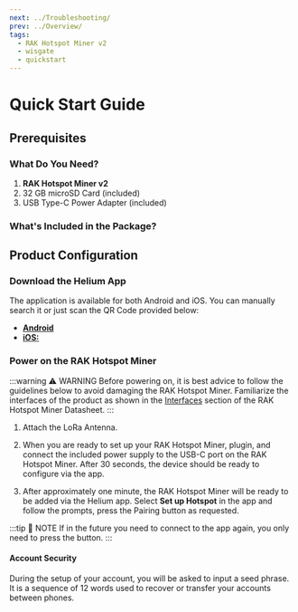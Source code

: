 ```yaml
---
next: ../Troubleshooting/
prev: ../Overview/
tags:
  - RAK Hotspot Miner v2
  - wisgate
  - quickstart
---
```


# Quick Start Guide

## Prerequisites

### What Do You Need?

1. **RAK Hotspot Miner v2**
2. 32&nbsp;GB microSD Card (included)
3. USB Type-C Power Adapter (included)

### What's Included in the Package?

<rk-img
  src="/assets/images/wisgate/rak-hotspot-miner-v2/quickstart/package-contents.png"
  width="75%"
  caption="Package Contents"
/>

## Product Configuration

### Download the Helium App

The application is available for both Android and iOS. You can manually search it or just scan the QR Code provided below:

* [**Android**](https://play.google.com/store/apps/details?id=com.helium.wallet)
* [**iOS:**](https://apps.apple.com/ph/app/helium-hotspot/id1450463605)

<rk-img
  src="/assets/images/wisgate/rak-hotspot-miner/quickstart/qr.png"
  width="50%"
  caption="QR Codes"
/>

<rk-img
  src="/assets/images/wisgate/rak-hotspot-miner/quickstart/app.png"
  width="50%"
  caption="iOS and Android App"
/>


### Power on the RAK Hotspot Miner

:::warning ⚠️ WARNING
Before powering on, it is best advice to follow the guidelines below to avoid damaging the RAK Hotspot Miner. Familiarize the interfaces of the product as shown in the  [Interfaces](/Product-Categories/WisGate/RAK-Hotspot-Miner/Datasheet/#interfaces) section of the RAK Hotspot Miner Datasheet.
:::

1. Attach the LoRa Antenna.  

2. When you are ready to set up your RAK Hotspot Miner, plugin, and connect the included power supply to the USB-C port on the RAK Hotspot Miner. After 30 seconds, the device should be ready to configure via the app.

3. After approximately one minute, the RAK Hotspot Miner will be ready to be added via the Helium app. Select **Set up Hotspot** in the app and follow the prompts, press the Pairing button as requested.
   
:::tip 📝 NOTE
If in the future you need to connect to the app again, you only need to press the button.
:::

#### Account Security

During the setup of your account, you will be asked to input a seed phrase. It is a sequence of 12 words used to recover or transfer your accounts between phones. 

<rk-img
  src="/assets/images/wisgate/rak-hotspot-miner/quickstart/fill-up.png"
  width="50%"
  caption="Account recovery or transfer keywords"
/>

